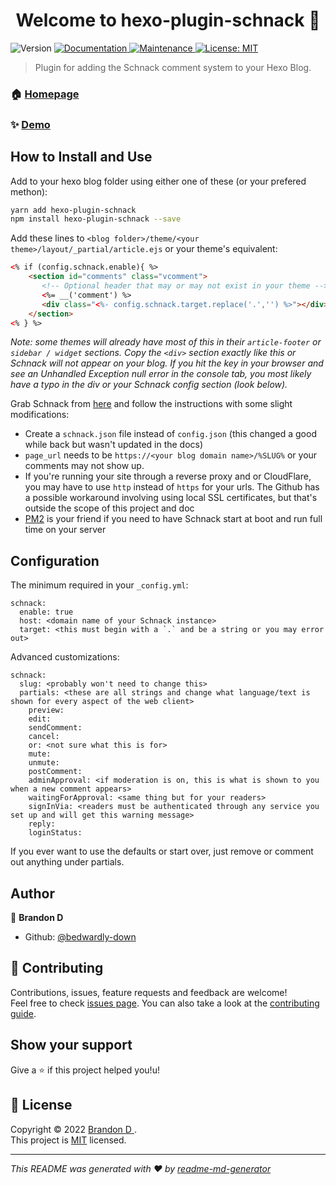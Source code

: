 <h1 align="center">Welcome to hexo-plugin-schnack 👋</h1>
<p>
  <img alt="Version" src="https://img.shields.io/badge/version-0.0.1-blue.svg?cacheSeconds=2592000" />
  <a href="https://github.com/bedwardly-down/hexo-plugin-schnack#readme" target="_blank">
    <img alt="Documentation" src="https://img.shields.io/badge/documentation-yes-brightgreen.svg" />
  </a>
  <a href="https://github.com/bedwardly-down/hexo-plugin-schnack/graphs/commit-activity" target="_blank">
    <img alt="Maintenance" src="https://img.shields.io/badge/Maintained%3F-yes-green.svg" />
  </a>
  <a href="https://github.com/bedwardly-down/hexo-plugin-schnack/blob/master/LICENSE" target="_blank">
    <img alt="License: MIT" src="https://img.shields.io/github/license/bedwardly-down/hexo-plugin-schnack" />
  </a>
</p>

> Plugin for adding the Schnack comment system to your Hexo Blog.

### 🏠 [Homepage](https://github.com/bedwardly-down/hexo-plugin-schnack)

### ✨ [Demo](https://thearchival.one)

## How to Install and Use

Add to your hexo blog folder using either one of these (or your prefered methon):

```sh
yarn add hexo-plugin-schnack
npm install hexo-plugin-schnack --save
```

Add these lines to `<blog folder>/theme/<your theme>/layout/_partial/article.ejs` or your theme's equivalent:

```html
<% if (config.schnack.enable){ %>
    <section id="comments" class="vcomment">
       <!-- Optional header that may or may not exist in your theme -->
       <%= __('comment') %>
       <div class="<%- config.schnack.target.replace('.','') %>"></div>
    </section>
<% } %>
```

*Note: some themes will already have most of this in their `article-footer` or `sidebar / widget` sections. Copy the `<div>` section exactly like this or Schnack will not appear on your blog. If you hit the <F12> key in your browser and see an Unhandled Exception null error in the console tab, you most likely have a typo in the div or your Schnack config section (look below).*

Grab Schnack from [here](https://schnack.cool/) and follow the instructions with some slight modifications:

* Create a `schnack.json` file instead of `config.json` (this changed a good while back but wasn't updated in the docs)
* `page_url` needs to be `https://<your blog domain name>/%SLUG%` or your comments may not show up.
* If you're running your site through a reverse proxy and or CloudFlare, you may have to use `http` instead of `https` for your urls. The Github has a possible workaround involving using local SSL certificates, but that's outside the scope of this project and doc
* [PM2](https://pm2.keymetrics.io) is your friend if you need to have Schnack start at boot and run full time on your server

## Configuration

The minimum required in your `_config.yml`:

```
schnack:
  enable: true
  host: <domain name of your Schnack instance>
  target: <this must begin with a `.` and be a string or you may error out>
```

Advanced customizations:

```
schnack:
  slug: <probably won't need to change this>
  partials: <these are all strings and change what language/text is shown for every aspect of the web client>
    preview:
    edit:
    sendComment:
    cancel:
    or: <not sure what this is for>
    mute:
    unmute:
    postComment:
    adminApproval: <if moderation is on, this is what is shown to you when a new comment appears>
    waitingForApproval: <same thing but for your readers>
    signInVia: <readers must be authenticated through any service you set up and will get this warning message>
    reply:
    loginStatus:
```

If you ever want to use the defaults or start over, just remove or comment out anything under partials.

## Author

👤 **Brandon D <bedwardly-down>**

* Github: [@bedwardly-down](https://github.com/bedwardly-down)

## 🤝 Contributing

Contributions, issues, feature requests and feedback are welcome!<br />Feel free to check [issues page](https://github.com/bedwardly-down/hexo-plugin-schnack/issues). You can also take a look at the [contributing guide](https://github.com/bedwardly-down/hexo-plugin-schnack/blob/master/CONTRIBUTING.md).

## Show your support

Give a ⭐️ if this project helped you!u!

## 📝 License

Copyright © 2022 [Brandon D <bedwardly-down>](https://github.com/bedwardly-down).<br />
This project is [MIT](https://github.com/bedwardly-down/hexo-plugin-schnack/blob/master/LICENSE) licensed.

***
_This README was generated with ❤️ by [readme-md-generator](https://github.com/kefranabg/readme-md-generator)_
